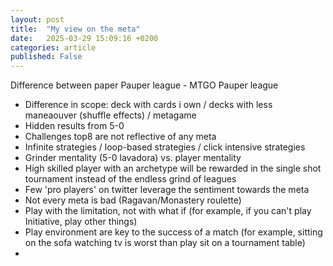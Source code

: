 ```yaml
---
layout: post
title:  "My view on the meta"
date:   2025-03-29 15:09:16 +0200
categories: article
published: False
---
```


Difference between paper Pauper league - MTGO Pauper league
- Difference in scope: deck with cards i own / decks with less maneaouver (shuffle effects) / metagame 
- Hidden results from 5-0 
- Challenges top8 are not reflective of any meta
- Infinite strategies / loop-based strategies / click intensive strategies
- Grinder mentality (5-0 lavadora) vs. player mentality 
- High skilled player with an archetype will be rewarded in the single shot tournament instead of the endless grind of leagues
- Few 'pro players' on twitter leverage the sentiment towards the meta
- Not every meta is bad (Ragavan/Monastery roulette)
- Play with the limitation, not with what if (for example, if you can't play Initiative, play other things)
- Play environment are key to the success of a match (for example, sitting on the sofa watching tv is worst than play sit on a tournament table)
- 